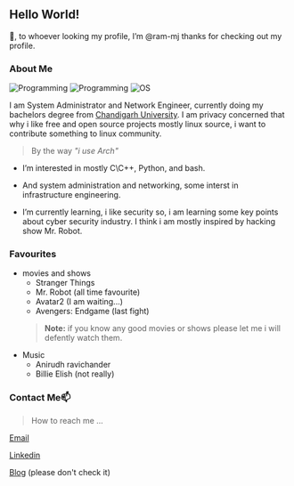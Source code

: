 ## Hello World!
👋, to whoever looking my profile, I’m @ram-mj thanks for checking out my profile.

### About Me
![Programming](https://img.shields.io/badge/programming-C/C++-blue) ![Programming](https://img.shields.io/badge/programming-python-green) ![OS](https://img.shields.io/badge/OS-GNU\Linux-red) 

I am System Administrator and Network Engineer, currently doing my bachelors degree from [Chandigarh University](chuchd.in).
I am privacy concerned that why i like free and open source projects mostly linux source, i want to contribute something to linux community.

> By the way *"i use Arch"*
- I’m interested in mostly C\C++, Python, and bash.
- And system administration and networking, some interst in infrastructure engineering.

-  I’m currently learning, i like security so, i am learning some key points about cyber security industry. I think i am mostly inspired by hacking show Mr. Robot.
 ### Favourites
 - movies and shows
	- Stranger Things
	 - Mr. Robot (all time favourite)
	 - Avatar2 (I am waiting...)
	 - Avengers: Endgame (last fight)
	 > **Note:** if you know any good movies or shows please let me i will defently watch them. 
- Music
	- Anirudh ravichander
	- Billie Elish (not really)
### Contact Me📫 
> How to reach me ...
> 
[Email](mailto://janakiram.mj@keemail.me)

[Linkedin](https://www.linkedin.com/in/ram-79bd589231)

[Blog](youtube.com/watch?v=p7YXXieghto)  (please don't check it)


